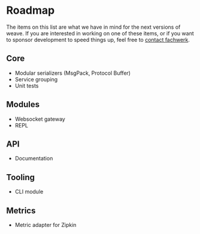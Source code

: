 # Roadmap

The items on this list are what we have in mind for the next versions of weave. If you are interested in working on one of these items, or if you want to sponsor development to speed things up, feel free to [contact fachwerk](mailto:hello@fachw3rk.de).

## Core

- Modular serializers (MsgPack, Protocol Buffer)
- Service grouping
- Unit tests

## Modules

- Websocket gateway
- REPL

## API

- Documentation

## Tooling

- CLI module

## Metrics

- Metric adapter for Zipkin


